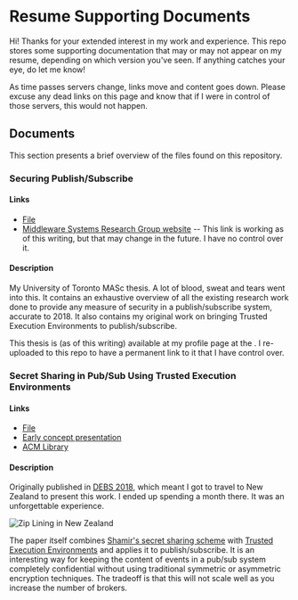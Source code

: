 # Resume Supporting Documents
Hi! Thanks for your extended interest in my work and experience. This repo stores some supporting documentation that may or may not appear on my resume, depending on which version you've seen. If anything catches your eye, do let me know!

As time passes servers change, links move and content goes down. Please excuse any dead links on this page and know that if I were in control of those servers, this would not happen.
## Documents
This section presents a brief overview of the files found on this repository.
### Securing Publish/Subscribe
#### Links
* [File](masc/thesis.pdf)
* [Middleware Systems Research Group website](http://msrg.org/profiles/javier) -- This link is working as of this writing, but that may change in the future. I have no control over it.
#### Description
My University of Toronto MASc thesis. A lot of blood, sweat and tears went into this. It contains an exhaustive overview of all the existing research work done to provide any measure of security in a publish/subscribe system, accurate to 2018. It also contains my original work on bringing Trusted Execution Environments to publish/subscribe.

This thesis is (as of this writing) available at my profile page at the . I re-uploaded to this repo to have a permanent link to it that I have control over.

### Secret Sharing in Pub/Sub Using Trusted Execution Environments
#### Links
* [File](masc/secret_sharing.pdf)
* [Early concept presentation](masc/secret_sharing_presentation.pdf)
* [ACM Library](https://doi.org/10.1145/3210284.3210290)
#### Description
Originally published in [DEBS 2018](https://2018.debs.org/), which meant I got to travel to New Zealand to present this work. I ended up spending a month there. It was an unforgettable experience.

![Zip Lining in New Zealand](zip-lining-nz.jpg)

The paper itself combines [Shamir's secret sharing scheme](https://en.wikipedia.org/wiki/Shamir%27s_Secret_Sharing) with [Trusted Execution Environments](https://en.wikipedia.org/wiki/Trusted_execution_environment) and applies it to publish/subscribe. It is an interesting way for keeping the content of events in a pub/sub system completely confidential without using traditional symmetric or asymmetric encryption techniques. The tradeoff is that this will not scale well as you increase the number of brokers.